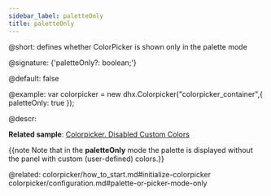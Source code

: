 ```yaml
---
sidebar_label: paletteOnly
title: paletteOnly
---          
```


@short: defines whether ColorPicker is shown only in the palette mode

@signature: {'paletteOnly?: boolean;'}

@default: false

@example: 
var colorpicker = new dhx.Colorpicker("colorpicker_container",{
	paletteOnly: true
});



@descr: 

**Related sample**: [Colorpicker. Disabled Custom Colors](https://snippet.dhtmlx.com/3d75mz19)

{{note Note that in the **paletteOnly** mode the palette is displayed without the panel with custom (user-defined) colors.}}

@related: colorpicker/how_to_start.md#initialize-colorpicker
colorpicker/configuration.md#palette-or-picker-mode-only

